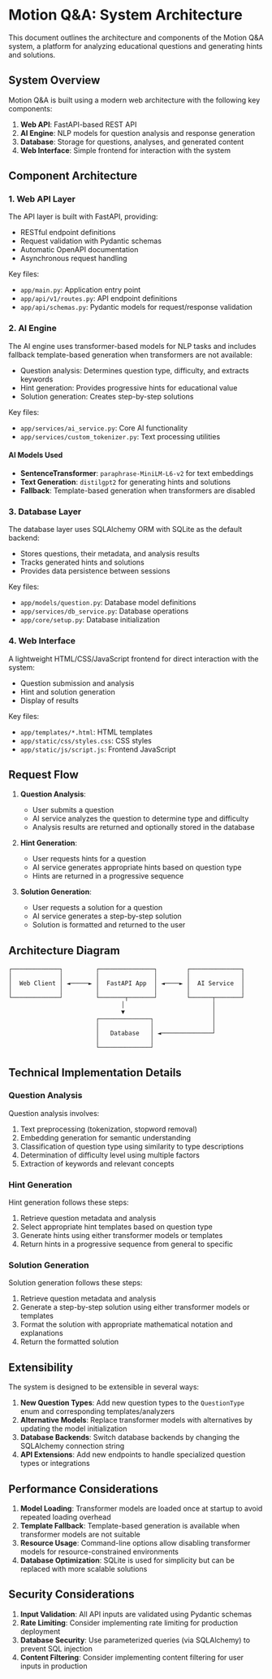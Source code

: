 # Motion Q&A: System Architecture

This document outlines the architecture and components of the Motion Q&A system, a platform for analyzing educational questions and generating hints and solutions.

## System Overview

Motion Q&A is built using a modern web architecture with the following key components:

1. **Web API**: FastAPI-based REST API
2. **AI Engine**: NLP models for question analysis and response generation
3. **Database**: Storage for questions, analyses, and generated content
4. **Web Interface**: Simple frontend for interaction with the system

## Component Architecture

### 1. Web API Layer

The API layer is built with FastAPI, providing:

- RESTful endpoint definitions
- Request validation with Pydantic schemas
- Automatic OpenAPI documentation
- Asynchronous request handling

Key files:
- `app/main.py`: Application entry point
- `app/api/v1/routes.py`: API endpoint definitions
- `app/api/schemas.py`: Pydantic models for request/response validation

### 2. AI Engine

The AI engine uses transformer-based models for NLP tasks and includes fallback template-based generation when transformers are not available:

- Question analysis: Determines question type, difficulty, and extracts keywords
- Hint generation: Provides progressive hints for educational value
- Solution generation: Creates step-by-step solutions

Key files:
- `app/services/ai_service.py`: Core AI functionality
- `app/services/custom_tokenizer.py`: Text processing utilities

#### AI Models Used

- **SentenceTransformer**: `paraphrase-MiniLM-L6-v2` for text embeddings
- **Text Generation**: `distilgpt2` for generating hints and solutions
- **Fallback**: Template-based generation when transformers are disabled

### 3. Database Layer

The database layer uses SQLAlchemy ORM with SQLite as the default backend:

- Stores questions, their metadata, and analysis results
- Tracks generated hints and solutions
- Provides data persistence between sessions

Key files:
- `app/models/question.py`: Database model definitions
- `app/services/db_service.py`: Database operations
- `app/core/setup.py`: Database initialization

### 4. Web Interface

A lightweight HTML/CSS/JavaScript frontend for direct interaction with the system:

- Question submission and analysis
- Hint and solution generation
- Display of results

Key files:
- `app/templates/*.html`: HTML templates
- `app/static/css/styles.css`: CSS styles
- `app/static/js/script.js`: Frontend JavaScript

## Request Flow

1. **Question Analysis**:
   - User submits a question
   - AI service analyzes the question to determine type and difficulty
   - Analysis results are returned and optionally stored in the database

2. **Hint Generation**:
   - User requests hints for a question
   - AI service generates appropriate hints based on question type
   - Hints are returned in a progressive sequence

3. **Solution Generation**:
   - User requests a solution for a question
   - AI service generates a step-by-step solution
   - Solution is formatted and returned to the user

## Architecture Diagram

```
┌─────────────┐         ┌───────────────┐        ┌──────────────┐
│             │         │               │        │              │
│  Web Client │ ◄─────► │  FastAPI App  │ ◄────► │  AI Service  │
│             │         │               │        │              │
└─────────────┘         └───────┬───────┘        └──────┬───────┘
                               │                        │
                               ▼                        │
                        ┌──────────────┐                │
                        │              │                │
                        │   Database   │ ◄──────────────┘
                        │              │
                        └──────────────┘
```

## Technical Implementation Details

### Question Analysis

Question analysis involves:
1. Text preprocessing (tokenization, stopword removal)
2. Embedding generation for semantic understanding
3. Classification of question type using similarity to type descriptions
4. Determination of difficulty level using multiple factors
5. Extraction of keywords and relevant concepts

### Hint Generation

Hint generation follows these steps:
1. Retrieve question metadata and analysis
2. Select appropriate hint templates based on question type
3. Generate hints using either transformer models or templates
4. Return hints in a progressive sequence from general to specific

### Solution Generation

Solution generation follows these steps:
1. Retrieve question metadata and analysis
2. Generate a step-by-step solution using either transformer models or templates
3. Format the solution with appropriate mathematical notation and explanations
4. Return the formatted solution

## Extensibility

The system is designed to be extensible in several ways:

1. **New Question Types**: Add new question types to the `QuestionType` enum and corresponding templates/analyzers
2. **Alternative Models**: Replace transformer models with alternatives by updating the model initialization
3. **Database Backends**: Switch database backends by changing the SQLAlchemy connection string
4. **API Extensions**: Add new endpoints to handle specialized question types or integrations

## Performance Considerations

1. **Model Loading**: Transformer models are loaded once at startup to avoid repeated loading overhead
2. **Template Fallback**: Template-based generation is available when transformer models are not suitable
3. **Resource Usage**: Command-line options allow disabling transformer models for resource-constrained environments
4. **Database Optimization**: SQLite is used for simplicity but can be replaced with more scalable solutions

## Security Considerations

1. **Input Validation**: All API inputs are validated using Pydantic schemas
2. **Rate Limiting**: Consider implementing rate limiting for production deployment
3. **Database Security**: Use parameterized queries (via SQLAlchemy) to prevent SQL injection
4. **Content Filtering**: Consider implementing content filtering for user inputs in production 